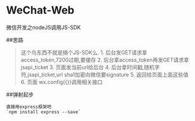 # WeChat-Web
微信开发之nodeJS调用JS-SDK

##思路
  >这个鸟东西不就是搞个JS-SDK么.
    1. 后台发GET请求拿access_token,7200过期,要缓存
    2. 后台拿access_token再发GET请求拿jsapi_ticket
    3. 页面发当前url给后台
    4. 后台拿时间戳,随机字符,jsapi_ticket,url  sha1加密向微信要signature
    5. 返回给页面上面这些值
    6. 页面 wx.config({})调用相关接口


##弹射起步

    直接用express框架吧
    `npm install express --save`
